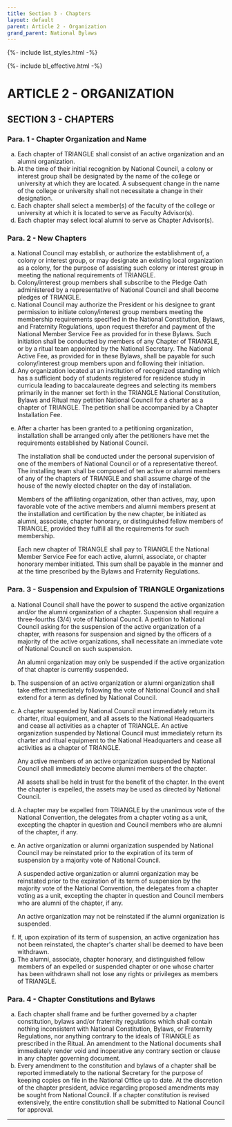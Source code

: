 ```yaml
---
title: Section 3 - Chapters
layout: default
parent: Article 2 - Organization
grand_parent: National Bylaws
---
```


{%- include list_styles.html -%}

{%- include bl_effective.html -%}

# ARTICLE 2 - ORGANIZATION

## SECTION 3 - CHAPTERS

### Para. 1 - Chapter Organization and Name

<ol type="a">
<li>Each chapter of TRIANGLE shall consist of an active organization and 
an alumni organization.
</li>
<li>At the time of their initial recognition by National Council, 
a colony or interest group shall be designated by the name of the 
college or university at which they are located.  A 
subsequent change in the name of the college or university shall not 
necessitate a change in their designation.
</li>
<li>Each chapter shall select a member(s) of the faculty of the college or 
university at which it is located to serve as Faculty Advisor(s).
</li>
<li>Each chapter may select local alumni to serve as Chapter Advisor(s).
</li>
</ol>

### Para. 2 - New Chapters

<ol type="a">
<li>National Council may establish, or authorize the establishment of, a 
colony or interest group, or may designate an existing local organization 
as a colony, for the purpose of assisting such colony or interest group in 
meeting the national requirements of TRIANGLE.
</li>
<li>Colony/interest group members shall subscribe to the Pledge Oath 
administered by a representative of National Council and shall become 
pledges of TRIANGLE.
</li>
<li>National Council may authorize the President or his designee to grant permission to initiate colony/interest group members meeting the membership requirements specified in the National Constitution, Bylaws, and Fraternity Regulations, upon request therefor and payment of the National Member Service Fee as provided for in these Bylaws.  Such initiation shall be conducted by members of any Chapter of TRIANGLE, or by a ritual team appointed by the National Secretary. The National Active Fee, as provided for in these Bylaws, shall be payable for such colony/interest group members upon and following their initiation.
</li>
<li>Any organization located at an institution of recognized standing 
which has a sufficient body of students registered for residence study in 
curricula leading to baccalaureate degrees and selecting its members 
primarily in the manner set forth in the TRIANGLE National Constitution, 
Bylaws and Ritual may petition National Council for a charter as a chapter 
of TRIANGLE.  The petition shall be accompanied by a Chapter Installation Fee.
</li>
<li><p>After a charter has been granted to a petitioning organization, 
installation shall be arranged only after the petitioners have met the 
requirements established by National Council.</p>

<p>The installation shall be conducted under the personal supervision of one 
of the members of National Council or of a representative thereof.  The 
installing team shall be composed of ten active or alumni members of any 
of the chapters of TRIANGLE and shall assume charge of the house of the 
newly elected chapter on the day of installation.</p>

<p>Members of the affiliating organization, other than actives, may, upon 
favorable vote of the active members and alumni members present at the 
installation and certification by the new chapter, be initiated as alumni, 
associate, chapter honorary, or distinguished fellow members of TRIANGLE, 
provided they fulfill all the requirements for such membership.
</p>

<p>Each new chapter of TRIANGLE shall pay to TRIANGLE the National Member 
Service Fee for each active, alumni, associate, or chapter honorary member 
initiated.  This sum shall be payable in the manner and at the time 
prescribed by the Bylaws and Fraternity Regulations.</p>
</li>
</ol>

### Para. 3 - Suspension and Expulsion of TRIANGLE Organizations


<ol type="a">
<li><p>National Council shall have the power to suspend the active organization and/or the alumni organization of a chapter. Suspension shall require a three-fourths (3/4) vote of National Council. A petition to National Council asking for the suspension of the active organization of a chapter, with reasons for suspension and signed by the officers of a majority of the active organizations, shall necessitate an immediate vote of National Council on such suspension.</p>

<p>An alumni organization may only be suspended if the active organization of that chapter is currently suspended.</p>
</li>

<li>The suspension of an active organization or alumni organization shall take effect immediately following the vote of National Council and shall extend for a term as defined by National Council.
</li>

<li><p>A chapter suspended by National Council must immediately return its charter, ritual equipment, and all assets to the National Headquarters and cease all activities as a chapter of TRIANGLE. An active organization suspended by National Council must immediately return its charter and ritual equipment to the National Headquarters and cease all activities as a chapter of TRIANGLE.</p>

<p>Any active members of an active organization suspended by National Council shall immediately become alumni members of the chapter.</p>

<p>All assets shall be held in trust for the benefit of the chapter. In the event the chapter is expelled, the assets may be used as directed by National Council.</p> 
</li>

<li>A chapter may be expelled from TRIANGLE by the unanimous vote of the National Convention, the delegates from a chapter voting as a unit, excepting the chapter in question and Council members who are alumni of the chapter, if any.
</li>

<li><p>An active organization or alumni organization suspended by National Council may be reinstated prior to the expiration of its term of suspension by a majority vote of National Council.
</p>

<p>A suspended active organization or alumni organization may be reinstated prior to the expiration of its term of suspension by the majority vote of the National Convention, the delegates from a chapter voting as a unit, excepting the chapter in question and Council members who are alumni of the chapter, if any.</p>

<p>An active organization may not be reinstated if the alumni organization is suspended.</p>
</li>

<li>If, upon expiration of its term of suspension, an active organization has not been reinstated, the chapter's charter shall be deemed to have been withdrawn.
</li>

<li>The alumni, associate, chapter honorary, and distinguished fellow members of an expelled or suspended chapter or one whose charter has been withdrawn shall not lose any rights or privileges as members of TRIANGLE.
</li>
</ol>


### Para. 4 - Chapter Constitutions and Bylaws

<ol type="a">
<li>Each chapter shall frame and be further governed by a chapter 
constitution, bylaws and/or fraternity regulations which shall contain 
nothing inconsistent with National Constitution, Bylaws, or Fraternity 
Regulations, nor anything contrary to the ideals of TRIANGLE as prescribed 
in the Ritual.  An amendment to the National documents shall immediately 
render void and inoperative any contrary section or clause in any chapter 
governing document.
</li>
<li>Every amendment to the constitution and bylaws of a chapter shall be 
reported immediately to the national Secretary for the purpose of keeping 
copies on file in the National Office up to date.  At the discretion of 
the chapter president, advice regarding proposed amendments may be sought 
from National Council.  If a chapter constitution is revised extensively, 
the entire constitution shall be submitted to National Council for approval.
</li>
</ol>

---
